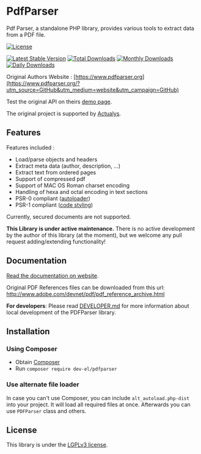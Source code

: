 # PdfParser #

Pdf Parser, a standalone PHP library, provides various tools to extract data from a PDF file.

[![License](https://poser.pugx.org/dev-el/pdfparser/license)](//packagist.org/packages/dev-el/pdfparser)

[![Latest Stable Version](https://poser.pugx.org/dev-el/pdfparser/v)](//packagist.org/packages/dev-el/pdfparser)
[![Total Downloads](https://poser.pugx.org/dev-el/pdfparser/downloads)](//packagist.org/packages/dev-el/pdfparser)
[![Monthly Downloads](https://poser.pugx.org/dev-el/pdfparser/d/monthly)](//packagist.org/packages/dev-el/pdfparser)
[![Daily Downloads](https://poser.pugx.org/dev-el/pdfparser/d/daily)](//packagist.org/packages/dev-el/pdfparser)

Original Authors Website : [https://www.pdfparser.org](https://www.pdfparser.org/?utm_source=GitHub&utm_medium=website&utm_campaign=GitHub)

Test the original API on theirs [demo page](https://www.pdfparser.org/demo).

The original project is supported by [Actualys](http://www.actualys.com).

## Features ##

Features included :

- Load/parse objects and headers
- Extract meta data (author, description, ...)
- Extract text from ordered pages
- Support of compressed pdf
- Support of MAC OS Roman charset encoding
- Handling of hexa and octal encoding in text sections
- PSR-0 compliant ([autoloader](https://github.com/php-fig/fig-standards/blob/master/accepted/PSR-0.md))
- PSR-1 compliant ([code styling](https://github.com/php-fig/fig-standards/blob/master/accepted/PSR-1-basic-coding-standard.md))

Currently, secured documents are not supported.

**This Library is under active maintenance.**
There is no active development by the author of this library (at the moment), but we welcome any pull request adding/extending functionality!

## Documentation ##

[Read the documentation on website](http://www.pdfparser.org/documentation?utm_source=GitHub&utm_medium=documentation&utm_campaign=GitHub).

Original PDF References files can be downloaded from this url: http://www.adobe.com/devnet/pdf/pdf_reference_archive.html

**For developers**: Please read [DEVELOPER.md](DEVELOPER.md) for more information about local development of the PDFParser library.

## Installation

### Using Composer

* Obtain [Composer](https://getcomposer.org)
* Run `composer require dev-el/pdfparser`

### Use alternate file loader

In case you can't use Composer, you can include `alt_autoload.php-dist` into your project.
It will load all required files at once.
Afterwards you can use `PDFParser` class and others.

## License ##

This library is under the [LGPLv3 license](https://github.com/dev-el/pdfparser/blob/master/LICENSE.txt).
